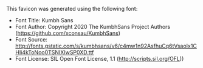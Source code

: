 This favicon was generated using the following font:

- Font Title: Kumbh Sans
- Font Author: Copyright 2020 The KumbhSans Project Authors (https://github.com/xconsau/KumbhSans)
- Font Source: http://fonts.gstatic.com/s/kumbhsans/v6/c4mw1n92AsfhuCq6tVsaoIx1CHIi4kToNoo0TSNIXIwSP0XD.ttf
- Font License: SIL Open Font License, 1.1 (http://scripts.sil.org/OFL))
